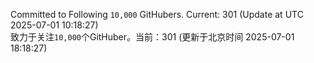 Committed to Following `10,000` GitHubers. Current: <!-- FOLLOWING_COUNT -->301<!-- FOLLOWING_COUNT --> (Update at UTC <!-- LAST_UPDATED -->2025-07-01 10:18:27<!-- LAST_UPDATED -->)<br>
致力于关注`10,000`个GitHuber。当前：<!-- FOLLOWING_COUNT -->301<!-- FOLLOWING_COUNT --> (更新于北京时间 <!-- LAST_UPDATED_CST -->2025-07-01 18:18:27<!-- LAST_UPDATED_CST -->)
